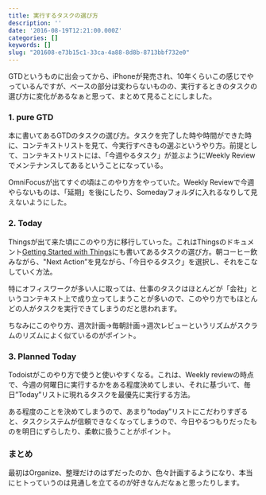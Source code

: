 ```yaml
---
title: 実行するタスクの選び方
description: ''
date: '2016-08-19T12:21:00.000Z'
categories: []
keywords: []
slug: "201608-e73b15c1-33ca-4a88-8d8b-8713bbf732e0"
---
```

GTDというものに出会ってから、iPhoneが発売され、10年くらいこの感じでやっているんですが、ベースの部分は変わらないものの、実行するときのタスクの選び方に変化があるなぁと思って、まとめて見ることにしました。

### 1\. pure GTD

本に書いてあるGTDのタスクの選び方。タスクを完了した時や時間ができた時に、コンテキストリストを見て、今実行すべきもの選ぶというやり方。前提として、コンテキストリストには、「今週やるタスク」が並ぶようにWeekly Reviewでメンテナンスしてあるということになっている。

OmniFocusが出てすぐの頃はこのやり方をやっていた。Weekly Reviewで今週やらないものは、「延期」を後にしたり、Somedayフォルダに入れるなりして見えないようにした。

### 2\. Today

Thingsが出て来た頃にこのやり方に移行していった。これはThingsのドキュメント[Getting Started with Things](https://culturedcode.com/things/guide/)にも書いてあるタスクの選び方。朝コーヒー飲みながら、"Next Action”を見ながら、「今日やるタスク」を選択し、それをこなしていく方法。

特にオフィスワークが多い人に取っては、仕事のタスクはほとんどが「会社」というコンテキスト上で成り立ってしまうことが多いので、このやり方でもほとんどの人がタスクを実行できてしまうのだと思われます。

ちなみにこのやり方、週次計画->毎朝計画->週次レビューというリズムがスクラムのリズムによく似ているのがポイント。

### 3\. Planned Today

Todoistがこのやり方で使うと使いやすくなる。これは、Weekly reviewの時点で、今週の何曜日に実行するかをある程度決めてしまい、それに基づいて、毎日”Today”リストに現れるタスクを最優先に実行する方法。

ある程度のことを決めてしまうので、あまり”today”リストにこだわりすぎると、タスクシステムが信頼できなくなってしまうので、今日やるつもりだったものを明日にずらしたり、柔軟に扱うことがポイント。

### まとめ

最初はOrganize、整理だけのはずだったのか、色々計画するようになり、本当にヒトっていうのは見通しを立てるのが好きなんだなぁと思ったりします。